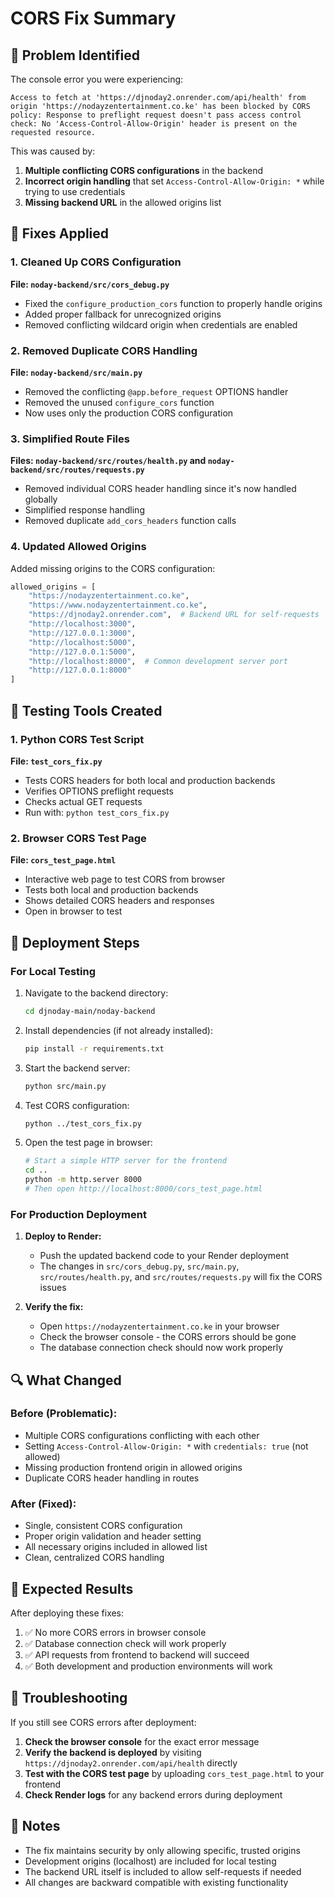 # CORS Fix Summary

## 🐛 Problem Identified

The console error you were experiencing:
```
Access to fetch at 'https://djnoday2.onrender.com/api/health' from origin 'https://nodayzentertainment.co.ke' has been blocked by CORS policy: Response to preflight request doesn't pass access control check: No 'Access-Control-Allow-Origin' header is present on the requested resource.
```

This was caused by:
1. **Multiple conflicting CORS configurations** in the backend
2. **Incorrect origin handling** that set `Access-Control-Allow-Origin: *` while trying to use credentials
3. **Missing backend URL** in the allowed origins list

## 🔧 Fixes Applied

### 1. Cleaned Up CORS Configuration

**File: `noday-backend/src/cors_debug.py`**
- Fixed the `configure_production_cors` function to properly handle origins
- Added proper fallback for unrecognized origins
- Removed conflicting wildcard origin when credentials are enabled

### 2. Removed Duplicate CORS Handling

**File: `noday-backend/src/main.py`**
- Removed the conflicting `@app.before_request` OPTIONS handler
- Removed the unused `configure_cors` function
- Now uses only the production CORS configuration

### 3. Simplified Route Files

**Files: `noday-backend/src/routes/health.py` and `noday-backend/src/routes/requests.py`**
- Removed individual CORS header handling since it's now handled globally
- Simplified response handling
- Removed duplicate `add_cors_headers` function calls

### 4. Updated Allowed Origins

Added missing origins to the CORS configuration:
```python
allowed_origins = [
    "https://nodayzentertainment.co.ke",
    "https://www.nodayzentertainment.co.ke",
    "https://djnoday2.onrender.com",  # Backend URL for self-requests
    "http://localhost:3000",
    "http://127.0.0.1:3000",
    "http://localhost:5000",
    "http://127.0.0.1:5000",
    "http://localhost:8000",  # Common development server port
    "http://127.0.0.1:8000"
]
```

## 🧪 Testing Tools Created

### 1. Python CORS Test Script
**File: `test_cors_fix.py`**
- Tests CORS headers for both local and production backends
- Verifies OPTIONS preflight requests
- Checks actual GET requests
- Run with: `python test_cors_fix.py`

### 2. Browser CORS Test Page
**File: `cors_test_page.html`**
- Interactive web page to test CORS from browser
- Tests both local and production backends
- Shows detailed CORS headers and responses
- Open in browser to test

## 🚀 Deployment Steps

### For Local Testing
1. Navigate to the backend directory:
   ```bash
   cd djnoday-main/noday-backend
   ```

2. Install dependencies (if not already installed):
   ```bash
   pip install -r requirements.txt
   ```

3. Start the backend server:
   ```bash
   python src/main.py
   ```

4. Test CORS configuration:
   ```bash
   python ../test_cors_fix.py
   ```

5. Open the test page in browser:
   ```bash
   # Start a simple HTTP server for the frontend
   cd ..
   python -m http.server 8000
   # Then open http://localhost:8000/cors_test_page.html
   ```

### For Production Deployment

1. **Deploy to Render:**
   - Push the updated backend code to your Render deployment
   - The changes in `src/cors_debug.py`, `src/main.py`, `src/routes/health.py`, and `src/routes/requests.py` will fix the CORS issues

2. **Verify the fix:**
   - Open `https://nodayzentertainment.co.ke` in your browser
   - Check the browser console - the CORS errors should be gone
   - The database connection check should now work properly

## 🔍 What Changed

### Before (Problematic):
- Multiple CORS configurations conflicting with each other
- Setting `Access-Control-Allow-Origin: *` with `credentials: true` (not allowed)
- Missing production frontend origin in allowed origins
- Duplicate CORS header handling in routes

### After (Fixed):
- Single, consistent CORS configuration
- Proper origin validation and header setting
- All necessary origins included in allowed list
- Clean, centralized CORS handling

## 🎯 Expected Results

After deploying these fixes:
1. ✅ No more CORS errors in browser console
2. ✅ Database connection check will work properly
3. ✅ API requests from frontend to backend will succeed
4. ✅ Both development and production environments will work

## 🔧 Troubleshooting

If you still see CORS errors after deployment:

1. **Check the browser console** for the exact error message
2. **Verify the backend is deployed** by visiting `https://djnoday2.onrender.com/api/health` directly
3. **Test with the CORS test page** by uploading `cors_test_page.html` to your frontend
4. **Check Render logs** for any backend errors during deployment

## 📝 Notes

- The fix maintains security by only allowing specific, trusted origins
- Development origins (localhost) are included for local testing
- The backend URL itself is included to allow self-requests if needed
- All changes are backward compatible with existing functionality
